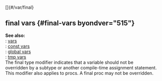 []{#/var/final}    
## final vars {#final-vars byondver="515"}    
**See also:**    
:   [vars](/ref/var/var.md)    
:   [const vars](/ref/var/const/const.md)    
:   [global vars](/ref/var/global/global.md)    
:   [tmp vars](/ref/var/tmp/tmp.md)    
The final type modifier indicates that a variable should not be    
overridden by a subtype or another compile-time assignment statement.    
This modifier also applies to procs. A final proc may not be overridden.  